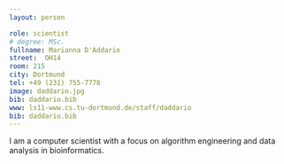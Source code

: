 ```yaml
---
layout: person

role: scientist
# degree: MSc.
fullname: Marianna D'Addario
street:  OH14
room: 215
city: Dortmund
tel: +49 (231) 755-7778
image: daddario.jpg
bib: daddario.bib
www: ls11-www.cs.tu-dortmund.de/staff/daddario
bib: daddario.bib
---
```


I am a computer scientist with a focus on algorithm engineering and data analysis in bioinformatics.
